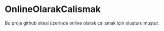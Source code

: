 # OnlineOlarakCalismak
Bu proje github sitesi üzerinde online olarak çalışmak için oluşturulmuştur.  

